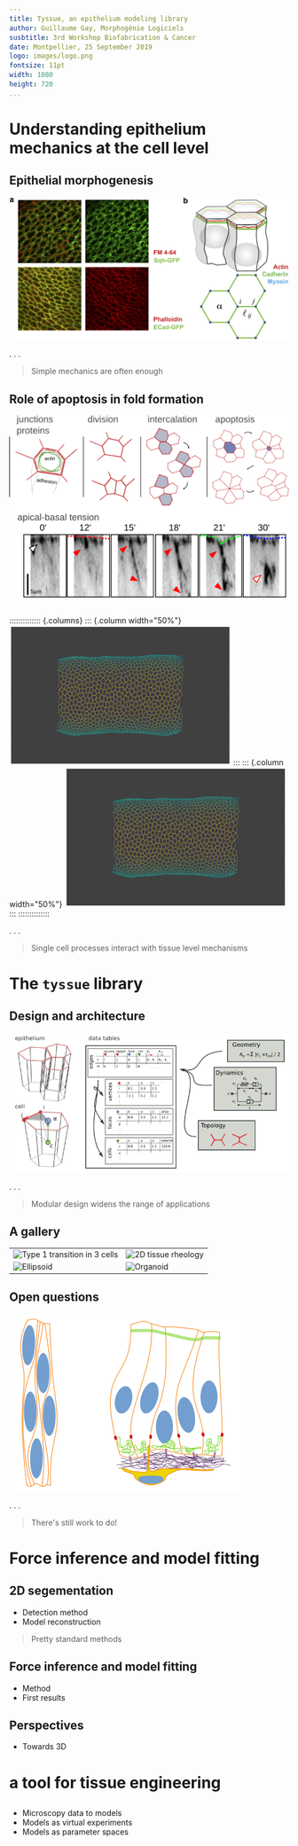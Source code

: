 ```yaml
---
title: Tyssue, an epithelium modeling library
author: Guillaume Gay, Morphogénie Logiciels
susbtitle: 3rd Workshop Biofabrication & Cancer
date: Montpellier, 25 September 2019
logo: images/logo.png
fontsize: 11pt
width: 1080
height: 720
...
```



# Understanding epithelium mechanics at the cell level

## Epithelial morphogenesis

![Farhadifar et al. 2007](images/epithelium.png "Drosophila embryo ectoderm")

. . .

> Simple mechanics are often  enough

## Role of apoptosis in fold formation

![Gettings, Monier et al. 2015](images/leg_joint.png)


##

:::::::::::::: {.columns}
::: {.column width="50%"}
![Without AB force or propagation](images/fold_00_small.gif "Without apical-basal force")
:::
::: {.column width="50%"}
![With AB force or propagation](images/fold_12_small.gif "With apical-basal force")
:::
::::::::::::::

. . .

> Single cell processes interact with tissue level mechanisms


# The `tyssue` library

## Design and architecture

![](images/data_model.png)

. . .


> Modular design widens the range of applications

## A gallery

<table>
    <tr>
        <td> <img data-src="images/3cells_type1.gif" alt="Type 1 transition in 3 cells" /></td>
        <td> <img data-src="images/rheology.gif" alt="2D tissue rheology" /> </td>
    </tr>
    <tr>
        <td><img data-src="images/ellipsoid.png" alt="Ellipsoid" /></td>
        <td><img data-src="images/organoid.png" alt="Organoid" /></td>
    </tr>
</table>


## Open questions

![](images/pseudo_strat_and_basalcomplex.png)

. . .

> There's still work to do!

# Force inference and model fitting

## 2D segementation

* Detection method
* Model reconstruction

> Pretty standard methods

## Force inference and model fitting

* Method
* First results

>

## Perspectives

* Towards 3D


# a tool for tissue engineering

##

* Microscopy data to models
* Models as virtual experiments
* Models as parameter spaces
